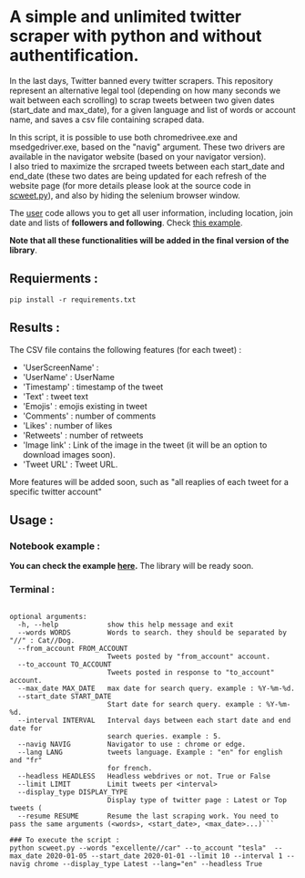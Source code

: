 # A simple and unlimited twitter scraper with python and without authentification. 

In the last days, Twitter banned every twitter scrapers. This repository represent an alternative legal tool (depending on how many seconds we wait between each scrolling) to scrap tweets between two given dates (start_date and max_date), for a given language and list of words or account name, and saves a csv file containing scraped data. 

In this script, it is possible to use both chromedrivee.exe and msedgedriver.exe, based on the "navig" argument. These two drivers are available in the navigator website (based on your navigator version).  
I also tried to maximize the srcraped tweets between each start_date and end_date (these two dates are being updated for each refresh of the website page (for more details please look at the source code in [scweet.py](https://github.com/Altimis/Scweet/blob/master/Scweet/scweet.py)), and also by hiding the selenium browser window. 

The [user](https://github.com/Altimis/Scweet/blob/master/Scweet/user.py) code allows you to get all user information, including location, join date and lists of **followers and following**. Check [this example](https://github.com/Altimis/Scweet/blob/master/Scweet/Example.ipynb).

**Note that all these functionalities will be added in the final version of the library**.

## Requierments : 

```pip install -r requirements.txt```

## Results :

The CSV file contains the following features (for each tweet) :

- 'UserScreenName' : 
- 'UserName' : UserName 
- 'Timestamp' : timestamp of the tweet
- 'Text' : tweet text
- 'Emojis' : emojis existing in tweet
- 'Comments' : number of comments
- 'Likes' : number of likes
- 'Retweets' : number of retweets
- 'Image link' : Link of the image in the tweet (it will be an option to download images soon).
- 'Tweet URL' : Tweet URL.

More features will be added soon, such as "all reaplies of each tweet for a specific twitter account"

## Usage :

### Notebook example : 

**You can check the example [here](https://github.com/Altimis/Scweet/blob/master/Scweet/Example.ipynb).** The library will be ready soon. 

### Terminal :

```Scrap tweets.

optional arguments:
  -h, --help            show this help message and exit
  --words WORDS         Words to search. they should be separated by "//" : Cat//Dog.
  --from_account FROM_ACCOUNT
                        Tweets posted by "from_account" account.
  --to_account TO_ACCOUNT
                        Tweets posted in response to "to_account" account.
  --max_date MAX_DATE   max date for search query. example : %Y-%m-%d.
  --start_date START_DATE
                        Start date for search query. example : %Y-%m-%d.
  --interval INTERVAL   Interval days between each start date and end date for
                        search queries. example : 5.
  --navig NAVIG         Navigator to use : chrome or edge.
  --lang LANG           tweets language. Example : "en" for english and "fr"
                        for french.
  --headless HEADLESS   Headless webdrives or not. True or False
  --limit LIMIT         Limit tweets per <interval>
  --display_type DISPLAY_TYPE
                        Display type of twitter page : Latest or Top tweets (
  --resume RESUME       Resume the last scraping work. You need to pass the same arguments (<words>, <start_date>, <max_date>...)```

### To execute the script : 
python scweet.py --words "excellente//car" --to_account "tesla"  --max_date 2020-01-05 --start_date 2020-01-01 --limit 10 --interval 1 --navig chrome --display_type Latest --lang="en" --headless True
```
